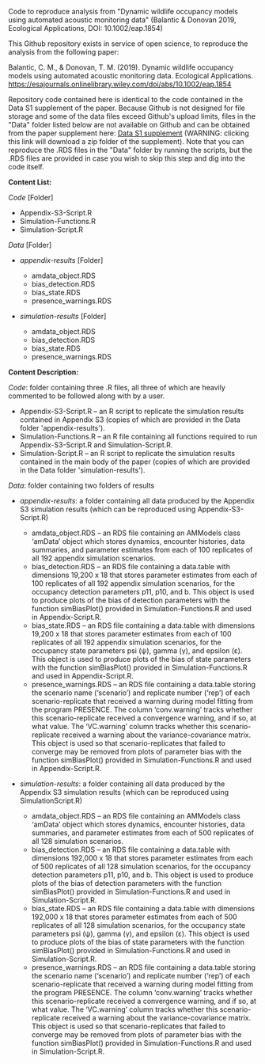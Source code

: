 Code to reproduce analysis from "Dynamic wildlife occupancy models using automated acoustic monitoring data" (Balantic &amp; Donovan 2019, Ecological Applications, DOI: 10.1002/eap.1854)

This Github repository exists in service of open science, to reproduce the analysis from the following paper:

Balantic, C. M., & Donovan, T. M. (2019).
Dynamic wildlife occupancy models using automated acoustic monitoring data. Ecological Applications. https://esajournals.onlinelibrary.wiley.com/doi/abs/10.1002/eap.1854

Repository code contained here is identical to the code contained in the Data S1 supplement of the paper. Because Github is not designed for file storage and some of the data files exceed Github's upload limits, files in the "Data" folder listed below are not available on Github and can be obtained from the paper supplement here: [Data S1 supplement](https://esajournals.onlinelibrary.wiley.com/action/downloadSupplement?doi=10.1002%2Feap.1854&file=eap1854-sup-0004-DataS1.zip) (WARNING: clicking this link will download a zip folder of the supplement). Note that you can reproduce the .RDS files in the "Data" folder by running the scripts, but the .RDS files are provided in case you wish to skip this step and dig into the code itself.   

**Content List:**

*Code* [Folder]

  * Appendix-S3-Script.R
  * Simulation-Functions.R
  * Simulation-Script.R
  
*Data* [Folder]

  * *appendix-results* [Folder]
  
      - amdata_object.RDS
      - bias_detection.RDS
      - bias_state.RDS
      - presence_warnings.RDS
      
      
  * *simulation-results* [Folder]
  
      - amdata_object.RDS
      - bias_detection.RDS
      - bias_state.RDS
      - presence_warnings.RDS


**Content Description:** 

*Code*: folder containing three .R files, all three of which are heavily commented to
be followed along with by a user.

  - Appendix-S3-Script.R – an R script to replicate the simulation results
contained in Appendix S3 (copies of which are provided in the Data folder
'appendix-results').
  - Simulation-Functions.R – an R file containing all functions required
to run Appendix-S3-Script.R and Simulation-Script.R.
  - Simulation-Script.R – an R script to replicate the simulation results
contained in the main body of the paper (copies of which are provided in the
Data folder 'simulation-results').

*Data*: folder containing two folders of results

  - *appendix-results*: a folder containing all data produced by the Appendix S3
simulation results (which can be reproduced using Appendix-S3-
Script.R)
    * amdata_object.RDS – an RDS file containing an AMModels
class ‘amData’ object which stores dynamics, encounter histories, data
summaries, and parameter estimates from each of 100 replicates of all
192 appendix simulation scenarios.
    * bias_detection.RDS – an RDS file containing a data.table with
dimensions 19,200 x 18 that stores parameter estimates from each of
100 replicates of all 192 appendix simulation scenarios, for the
occupancy detection parameters p11, p10, and b. This object is used to
produce plots of the bias of detection parameters with the function
simBiasPlot() provided in Simulation-Functions.R and used
in Appendix-Script.R.
    * bias_state.RDS – an RDS file containing a data.table with
dimensions 19,200 x 18 that stores parameter estimates from each of
100 replicates of all 192 appendix simulation scenarios, for the
occupancy state parameters psi (ψ), gamma (γ), and epsilon (ε). This
object is used to produce plots of the bias of state parameters with the
function simBiasPlot() provided in Simulation-Functions.R
and used in Appendix-Script.R.
    * presence_warnings.RDS – an RDS file containing a data.table
storing the scenario name (‘scenario’) and replicate number (‘rep’) of
each scenario-replicate that received a warning during model fitting
from the program PRESENCE. The column ‘conv.warning’ tracks
whether this scenario-replicate received a convergence warning, and if
so, at what value. The ‘VC.warning’ column tracks whether this
scenario-replicate received a warning about the variance-covariance
matrix. This object is used so that scenario-replicates that failed to
converge may be removed from plots of parameter bias with the 
function simBiasPlot() provided in Simulation-Functions.R
and used in Appendix-Script.R.


- *simulation-results*: a folder containing all data produced by the Appendix
S3 simulation results (which can be reproduced using SimulationScript.R)
    * amdata_object.RDS – an RDS file containing an AMModels
class ‘amData’ object which stores dynamics, encounter histories, data
summaries, and parameter estimates from each of 500 replicates of all
128 simulation scenarios.
    * bias_detection.RDS – an RDS file containing a data.table with
dimensions 192,000 x 18 that stores parameter estimates from each of
500 replicates of all 128 simulation scenarios, for the occupancy
detection parameters p11, p10, and b. This object is used to produce
plots of the bias of detection parameters with the function
simBiasPlot() provided in Simulation-Functions.R and used
in Simulation-Script.R.
    * bias_state.RDS – an RDS file containing a data.table with
dimensions 192,000 x 18 that stores parameter estimates from each of
500 replicates of all 128 simulation scenarios, for the occupancy state
parameters psi (ψ), gamma (γ), and epsilon (ε). This object is used to
produce plots of the bias of state parameters with the function
simBiasPlot() provided in Simulation-Functions.R and used
in Simulation-Script.R.
    * presence_warnings.RDS – an RDS file containing a data.table
storing the scenario name (‘scenario’) and replicate number (‘rep’) of
each scenario-replicate that received a warning during model fitting
from the program PRESENCE. The column ‘conv.warning’ tracks
whether this scenario-replicate received a convergence warning, and if
so, at what value. The ‘VC.warning’ column tracks whether this
scenario-replicate received a warning about the variance-covariance
matrix. This object is used so that scenario-replicates that failed to
converge may be removed from plots of parameter bias with the
function simBiasPlot() provided in Simulation-Functions.R
and used in Simulation-Script.R.

